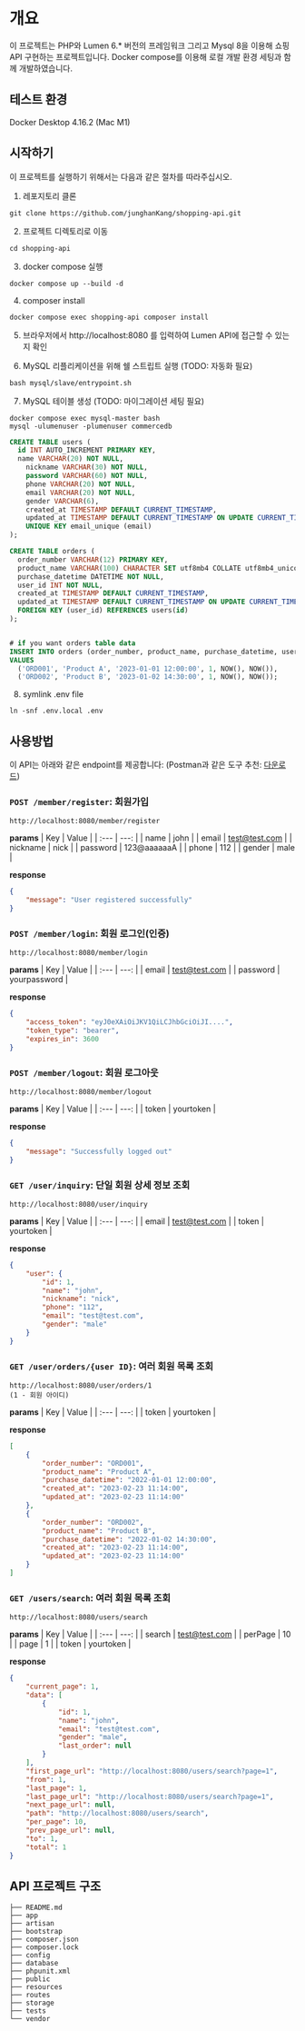 # 개요

이 프로젝트는 PHP와 Lumen 6.* 버전의 프레임워크 그리고 Mysql 8을 이용해 쇼핑 API 구현하는 프로젝트입니다.
Docker compose를 이용해 로컬 개발 환경 세팅과 함께 개발하였습니다.

## 테스트 환경
Docker Desktop 4.16.2 (Mac M1)


## 시작하기
이 프로젝트를 실행하기 위해서는 다음과 같은 절차를 따라주십시오.

1. 레포지토리 클론
```
git clone https://github.com/junghanKang/shopping-api.git
```

2. 프로젝트 디렉토리로 이동
```
cd shopping-api
```

3. docker compose 실행
```
docker compose up --build -d
```

4. composer install
```
docker compose exec shopping-api composer install
```

5. 브라우저에서 http://localhost:8080 를 입력하여 Lumen API에 접근할 수 있는지 확인

6. MySQL 리플리케이션을 위해 쉘 스트립트 실행 (TODO: 자동화 필요)
```
bash mysql/slave/entrypoint.sh
```

7. MySQL 테이블 생성 (TODO: 마이그레이션 세팅 필요)
```
docker compose exec mysql-master bash
mysql -ulumenuser -plumenuser commercedb
```
```sql
CREATE TABLE users (
  id INT AUTO_INCREMENT PRIMARY KEY,
  name VARCHAR(20) NOT NULL,
	nickname VARCHAR(30) NOT NULL,
	password VARCHAR(60) NOT NULL,
	phone VARCHAR(20) NOT NULL,
	email VARCHAR(20) NOT NULL,
	gender VARCHAR(6),
	created_at TIMESTAMP DEFAULT CURRENT_TIMESTAMP,
	updated_at TIMESTAMP DEFAULT CURRENT_TIMESTAMP ON UPDATE CURRENT_TIMESTAMP,
	UNIQUE KEY email_unique (email)
);

CREATE TABLE orders (
  order_number VARCHAR(12) PRIMARY KEY,
  product_name VARCHAR(100) CHARACTER SET utf8mb4 COLLATE utf8mb4_unicode_ci NOT NULL,
  purchase_datetime DATETIME NOT NULL,
  user_id INT NOT NULL,
  created_at TIMESTAMP DEFAULT CURRENT_TIMESTAMP,
  updated_at TIMESTAMP DEFAULT CURRENT_TIMESTAMP ON UPDATE CURRENT_TIMESTAMP,
  FOREIGN KEY (user_id) REFERENCES users(id)
);


# if you want orders table data
INSERT INTO orders (order_number, product_name, purchase_datetime, user_id, created_at, updated_at)
VALUES
  ('ORD001', 'Product A', '2023-01-01 12:00:00', 1, NOW(), NOW()),
  ('ORD002', 'Product B', '2023-01-02 14:30:00', 1, NOW(), NOW());
```

8. symlink .env file
```
ln -snf .env.local .env
```

## 사용방법
이 API는 아래와 같은 endpoint를 제공합니다:
(Postman과 같은 도구 추천: [다운로드](https://www.postman.com/downloads/))
### `POST /member/register`: 회원가입
```
http://localhost:8080/member/register
```
**params**
| Key      | Value |
| :--- | ---: |
| name      | john       |
| email   | test@test.com        |
| nickname   | nick       |
| password   | 123@aaaaaaA    |
| phone   | 112    |
| gender   | male    |

**response**
```json
{
    "message": "User registered successfully"
}
```
### `POST /member/login`: 회원 로그인(인증)
```
http://localhost:8080/member/login
```
**params**
| Key      | Value |
| :--- | ---: |
| email      | test@test.com  |
| password      | yourpassword  |

**response**
```json
{
    "access_token": "eyJ0eXAiOiJKV1QiLCJhbGciOiJI....",
    "token_type": "bearer",
    "expires_in": 3600
}
```

### `POST /member/logout`: 회원 로그아웃
```
http://localhost:8080/member/logout
```
**params**
| Key      | Value |
| :--- | ---: |
| token      | yourtoken |

**response**
```json
{
    "message": "Successfully logged out"
}
```

### `GET /user/inquiry`: 단일 회원 상세 정보 조회
```
http://localhost:8080/user/inquiry
```
**params**
| Key      | Value |
| :--- | ---: |
| email      | test@test.com  |
| token      | yourtoken |

**response**
```json
{
    "user": {
        "id": 1,
        "name": "john",
        "nickname": "nick",
        "phone": "112",
        "email": "test@test.com",
        "gender": "male"
    }
}
```
### `GET /user/orders/{user ID}`: 여러 회원 목록 조회
```
http://localhost:8080/user/orders/1
(1 - 회원 아이디)
```
**params**
| Key      | Value |
| :--- | ---: |
| token      | yourtoken |

**response**
```json
[
    {
        "order_number": "ORD001",
        "product_name": "Product A",
        "purchase_datetime": "2022-01-01 12:00:00",
        "created_at": "2023-02-23 11:14:00",
        "updated_at": "2023-02-23 11:14:00"
    },
    {
        "order_number": "ORD002",
        "product_name": "Product B",
        "purchase_datetime": "2022-01-02 14:30:00",
        "created_at": "2023-02-23 11:14:00",
        "updated_at": "2023-02-23 11:14:00"
    }
]

```
### `GET /users/search`: 여러 회원 목록 조회
```
http://localhost:8080/users/search
```
**params**
| Key      | Value |
| :--- | ---: |
| search      | test@test.com  |
| perPage    | 10  |
| page    | 1  |
| token      | yourtoken |

**response**
```json
{
    "current_page": 1,
    "data": [
        {
            "id": 1,
            "name": "john",
            "email": "test@test.com",
            "gender": "male",
            "last_order": null
        }
    ],
    "first_page_url": "http://localhost:8080/users/search?page=1",
    "from": 1,
    "last_page": 1,
    "last_page_url": "http://localhost:8080/users/search?page=1",
    "next_page_url": null,
    "path": "http://localhost:8080/users/search",
    "per_page": 10,
    "prev_page_url": null,
    "to": 1,
    "total": 1
}
```

## API 프로젝트 구조
```
├── README.md
├── app
├── artisan
├── bootstrap
├── composer.json
├── composer.lock
├── config
├── database
├── phpunit.xml
├── public
├── resources
├── routes
├── storage
├── tests
└── vendor

```
